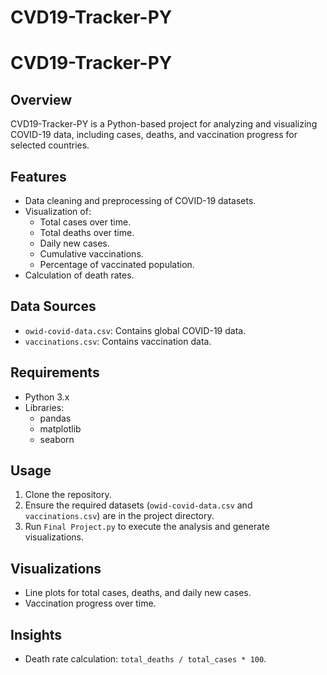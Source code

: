 # CVD19-Tracker-PY

# CVD19-Tracker-PY

## Overview
CVD19-Tracker-PY is a Python-based project for analyzing and visualizing COVID-19 data, including cases, deaths, and vaccination progress for selected countries.

## Features
- Data cleaning and preprocessing of COVID-19 datasets.
- Visualization of:
  - Total cases over time.
  - Total deaths over time.
  - Daily new cases.
  - Cumulative vaccinations.
  - Percentage of vaccinated population.
- Calculation of death rates.

## Data Sources
- `owid-covid-data.csv`: Contains global COVID-19 data.
- `vaccinations.csv`: Contains vaccination data.

## Requirements
- Python 3.x
- Libraries:
  - pandas
  - matplotlib
  - seaborn

## Usage
1. Clone the repository.
2. Ensure the required datasets (`owid-covid-data.csv` and `vaccinations.csv`) are in the project directory.
3. Run `Final Project.py` to execute the analysis and generate visualizations.

## Visualizations
- Line plots for total cases, deaths, and daily new cases.
- Vaccination progress over time.

## Insights
- Death rate calculation: `total_deaths / total_cases * 100`.

